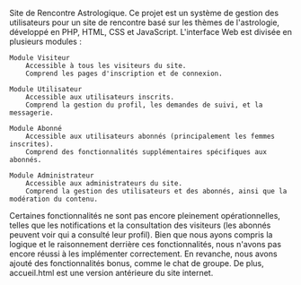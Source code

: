 Site de Rencontre Astrologique.
Ce projet est un système de gestion des utilisateurs pour un site de rencontre basé sur les thèmes de l'astrologie, développé en PHP, HTML, CSS et JavaScript.
L'interface Web est divisée en plusieurs modules :

    Module Visiteur
        Accessible à tous les visiteurs du site.
        Comprend les pages d'inscription et de connexion.

    Module Utilisateur
        Accessible aux utilisateurs inscrits.
        Comprend la gestion du profil, les demandes de suivi, et la messagerie.

    Module Abonné
        Accessible aux utilisateurs abonnés (principalement les femmes inscrites).
        Comprend des fonctionnalités supplémentaires spécifiques aux abonnés.

    Module Administrateur
        Accessible aux administrateurs du site.
        Comprend la gestion des utilisateurs et des abonnés, ainsi que la modération du contenu.

Certaines fonctionnalités ne sont pas encore pleinement opérationnelles, telles que les notifications et la consultation des visiteurs (les abonnés peuvent voir qui a consulté leur profil). Bien que nous ayons compris la logique et le raisonnement derrière ces fonctionnalités, nous n'avons pas encore réussi à les implémenter correctement. En revanche, nous avons ajouté des fonctionnalités bonus, comme le chat de groupe.
De plus, accueil.html est une version antérieure du site internet.
